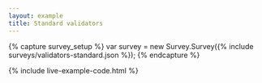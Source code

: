 ```yaml
---
layout: example
title: Standard validators
---
```

{% capture survey_setup %}
var survey = new Survey.Survey({% include surveys/validators-standard.json %});
{% endcapture %}

{% include live-example-code.html %}